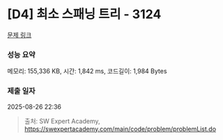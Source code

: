 # [D4] 최소 스패닝 트리 - 3124 

[문제 링크](https://swexpertacademy.com/main/code/problem/problemDetail.do?contestProbId=AV_mSnmKUckDFAWb) 

### 성능 요약

메모리: 155,336 KB, 시간: 1,842 ms, 코드길이: 1,984 Bytes

### 제출 일자

2025-08-26 22:36



> 출처: SW Expert Academy, https://swexpertacademy.com/main/code/problem/problemList.do